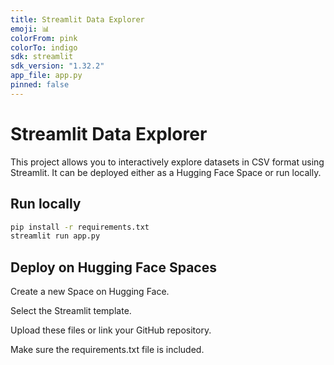 ```yaml
---
title: Streamlit Data Explorer
emoji: 📊
colorFrom: pink
colorTo: indigo
sdk: streamlit
sdk_version: "1.32.2"
app_file: app.py
pinned: false
---
```


# Streamlit Data Explorer

This project allows you to interactively explore datasets in CSV format using Streamlit. It can be deployed either as a Hugging Face Space or run locally.

## Run locally

```bash
pip install -r requirements.txt
streamlit run app.py
```

## Deploy on Hugging Face Spaces
Create a new Space on Hugging Face.

Select the Streamlit template.

Upload these files or link your GitHub repository.

Make sure the requirements.txt file is included.